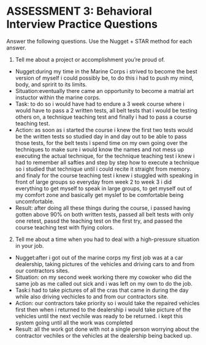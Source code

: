 # ASSESSMENT 3: Behavioral Interview Practice Questions

Answer the following questions. Use the Nugget + STAR method for each answer.

1. Tell me about a project or accomplishment you’re proud of.

- Nugget:during my time in the Marine Corps i strived to become the best version of myself i could possibly be, to do this i had to push my mind, body, and spririt to its limits. 
- Situation:eventually there came an opportunity to become a matrial art instuctor within the marine corps. 
- Task: to do so i would have had to endure a 3 week course where i would have to pass a 2 written tests, all belt tests that i would be testing others on, a technique teaching test and finally i had to pass a course teaching test. 
- Action: as soon as i started the course i knew the first two tests would be the written tests so studied day in and day out to be able to pass those tests, for the belt tests i spend time on my own going over the techniques to make sure i would know the names and not mess up executing the actual technique, for the technique teaching test i knew i had to remember all safties and step by step how to execute a technique so i studied that technique until i could recite it straight from memory. and finaly for the course teaching test i knew i stuggled with speaking in front of large groups so everyday from week 2 to week 3 i did everything to get myself to speak in large groups, to get myself out of my comfort zone and basically get myslef to be comfortable being uncomfortable. 
- Result: after doing all these things during the course, i passed having gotten above 90% on both written tests, passed all belt tests with only one retest, passd the teaching test on the first try, and passed the course teaching test with flying colors. 

2. Tell me about a time when you had to deal with a high-pressure situation in your job.

- Nugget:after i got out of the marine corps my first job was at a car dealership, taking pictures of the vehicles and driving cars to and from our contractors sites. 
- Situation: on my second week working there my cowoker who did the same job as me called out sick and i was left on my own to do the job. 
- Task:i had to take pictures of all the cras that came in during the day while also driving vechicles to and from our contractors site. 
- Action: our contractors take priority so i would take the repaired vehicles first then when i returned to the dealership i would take picture of the vehicles until the next vechile was ready to be returned. i kept this system going until all the work was completed 
- Result: all the work got done with not a single person worrying about the contractor vechiles or the vehicles at the dealership being backed up.